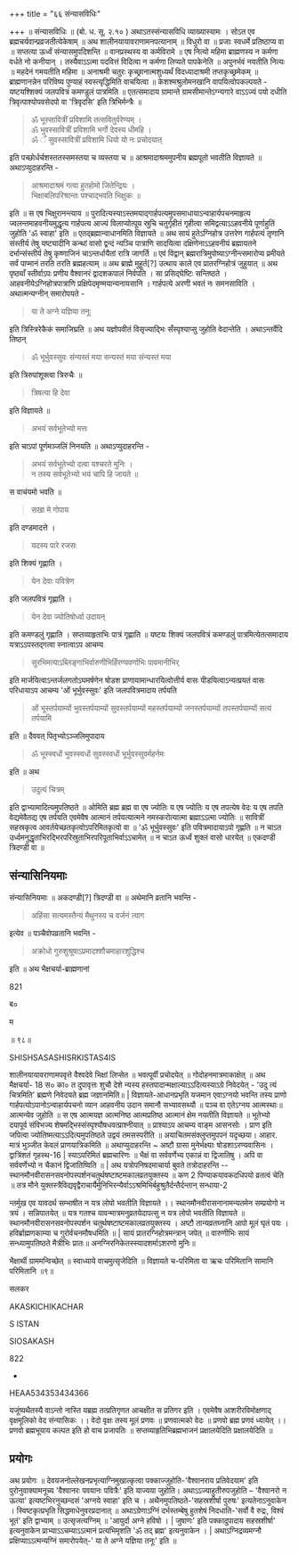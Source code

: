 +++
title = "६६ संन्यासविधिः"

+++
॥ संन्यासविधिः ॥ (बो. ध. सू. २.१० ) अथाऽतस्संन्यासविधि व्याख्यास्यामः । सोऽत एव ब्रह्मचर्यवान्प्रव्रजतीत्येकेषाम् ॥ अथ शालीनयायावराणामनपत्यानाम् ॥ विधुरो वा ॥ प्रजाः स्वधर्मे प्रतिष्ठाप्य वा ॥ सप्तत्या ऊर्ध्वं संन्यासमुपदिशन्ति ॥ वानप्रस्थस्य वा कर्मविरामे ॥ एष नित्यो महिमा ब्राह्मणस्य न कर्मणा वर्धते नो कनीयान् । तस्यैवाऽऽत्मा पदवित्तं विदित्वा न कर्मणा लिप्यते पापकेनेति ॥ अपुनर्भवं नयतीति नित्यः ॥ महदेनं गमयतीति महिमा ॥ अनाश्रमी चतुरः कृच्छ्रानात्मशुध्यर्थं विदध्यादाश्रमी तप्तकृच्छ्रमेकम् ॥ ब्राह्मणानन्नेन परिविष्य पुण्याहं स्वस्त्यृद्धिमिति वाचयित्वा ॥ केशश्मश्रुलोमनखानि वापयित्वोपकल्पयते - यष्टयश्शिक्यं जलपवित्रं कमण्डुलं पात्रमिति ॥ एतत्समादाय ग्रामान्ते ग्रामसीमान्तेऽग्न्यगारे वाऽऽज्यं पयो दधीति त्रिवृत्पाश्योपवसेदपो वा 'त्रिवृदसि' इति त्रिभिर्मन्त्रैः ॥ 

> ॐ भूस्सावित्रीं प्रविशामि तत्सवितुर्वरेण्यम् ।  
ॐ भुवस्सावित्रीं प्रविशामि भर्गो देवस्य धीमहि ।  
ॐ ँ सुवस्सावित्रीं प्रविशामि धियो यो नः प्रचोदयात् 

इति पच्छोर्धर्चशस्ततस्समस्तया च व्यस्तया च ॥ आश्रमादाश्रममुपनीय ब्रह्मपूतो भवतीति विज्ञायते ॥ अथाऽप्युदाहरन्ति -

> आश्रमादाश्रमं गत्वा हुतहोमो जितेन्द्रियः ।  
भिक्षाबलिपरिश्रान्तः पश्चाद्भवति भिक्षुकः ॥

इति ॥ स एष भिक्षुरानन्त्याय ॥ पुरादित्यस्याऽस्तमयाद्गार्हपत्यमुपसमाधायाऽन्वाहार्यपचनमाहृत्य ज्वलन्तमाहवनीयमुद्धृत्य गार्हपत्य आज्यं विलाप्योत्पूय स्रुचि चतुर्गृहीतं गृहीत्वा समिद्वत्याऽऽहवनीये पूर्णाहुतिं जुहोति 'ॐ स्वाहा' इति ॥ एतद्ब्रह्मान्वाधानमिति विज्ञायते ॥ अथ सायं हुतेऽग्निहोत्र उत्तरेण गार्हपत्यं तृणानि संस्तीर्य तेषु यष्ट्यादीनि कन्थां वासो द्वन्दं न्यञ्चि पात्राणि सादयित्वा दक्षिणेनाऽऽहवनीयं ब्रह्मायतने दर्भान्संस्तीर्य तेषु कृष्णाजिनं चाऽन्तर्धायैतां रात्रि जागर्ति ॥ एवं विद्वान् ब्रह्मरात्रिमुपोष्याऽग्नीन्त्समारोप्य प्रमीयते सर्वं पाप्मानं तरति तरति ब्रह्महत्याम् ॥ अथ ब्राह्मे मुहूर्त[?] उत्थाय काले एव प्रातरग्निहोत्रं जुहुयात् ॥ अथ पृष्ठ्याँ स्तीर्वाऽपः प्रणीय वैश्वानरं द्वादशकपालं निर्वपति । सा प्रसिद्घेष्टिः सन्तिष्ठते । आहवनीयेऽग्निहोत्रपात्राणि प्रक्षिपेदमृण्मयान्यनायसानि । गार्हपत्ये अरणी भवतं नः समनसाविति । अथात्मन्यग्नीन् समारोपयते - 

> या ते अग्ने यज्ञिया तनूः 

इति त्रिस्त्रिरेकैकं समाजिघ्रति ॥ अथ यज्ञोपवीतं विसृज्याद्भिः सँस्पृश्याप्सु जुहोति वेदान्तेति । अथाऽन्तर्वेदि तिष्ठन्

> ॐ भूर्भुवस्सुवः संन्यस्तं मया सन्यस्तं मया संन्यस्तं मया

इति त्रिरुपांशूक्त्वा त्रिरुचैः ॥ 

> त्रिषत्या हि देवा 

इति विज्ञायते ॥ 

> अभयं सर्वभूतेभ्यो मत्तः

इति चाऽपां पूर्णमञ्जलिं निनयति ॥ अथाऽप्युदाहरन्ति - 

> अभयं सर्वभूतेभ्यो दत्वा यश्चरते मुनिः ।  
न तस्य सर्वभूतेभ्यो भयं चापि हि जायते ॥ 

स वाचंयमो भवति ॥ 

> सखा मे गोपाय

इति दण्डमादत्ते । 

> यदस्य पारे रजसः

इति शिक्यं गृह्णाति । 

> येन देवाः पवित्रेण

इति जलपवित्रं गृह्णाति । 

> येन देवा ज्योतिषोर्ध्वा उदायन्

इति कमण्डलुं गृह्णाति । सप्तव्याहृताभिः पात्रं गृह्णाति ॥ यष्टयः शिक्यं जलपवित्रं कमण्डलुं पात्रमित्येतत्समादाय यत्राऽऽपस्तद्गत्वा स्नात्वाऽप आचम्य 

> सुरभिमत्याऽब्लिङ्गाभिर्वारुणीभिर्हिरण्यवर्णाभिः पावमानीभिर् 

इति मार्जयित्वाऽन्तर्जलगतोऽघमर्षणेन षोडश प्राणायामान्धारयित्वोत्तीर्य वासः पीडयित्वाऽन्यत्प्रयतं वासः परिधायाऽप आचम्य 'ओं भूर्भुवस्सुवः' इति जलपवित्रमादाय तर्पयति 

> ओं भूस्तर्पयाम्यों भुवस्तर्पयाम्यों सुवस्तर्पयाम्यों महस्तर्पयाम्यों जनस्तर्पयाम्यों तपस्तर्पयाम्यों सत्यं तर्पयामि 

इति ॥ दैववत् पितृभ्योऽञ्जलिमुपादाय 

> ॐ भूस्स्वधों भुवस्स्वधों सुवस्स्वधों भूर्भुवस्सुवर्महर्नमः 

इति ॥ अथ 

> उदुत्यं चित्रम् 

इति द्वाभ्यामादित्यमुपतिष्ठते ॥ ओमिति ब्रह्म ब्रह्म वा एष ज्योतिः य एष ज्योतिः य एष तपत्येष वेदः य एष तपति वेद्यमेवैतद्य एष तर्पयति एवमेवैष आत्मानं तर्पयत्यात्मने नमस्करोत्यात्मा ब्रह्माऽऽत्मा ज्योतिः ॥ सावित्रीं सहस्रकृत्व आवर्तयेच्छतकृत्वोऽपरिमितकृत्वो वा ॥ 'ॐ भूर्भुवस्सुवः' इति पवित्रमादायाऽपो गृह्णति ॥ न चाऽत उर्ध्वमनुद्धृताभिरद्भिरपरिस्रुताभिरपरिपूताभिर्वाऽऽचामेत् ॥ न चाऽत ऊर्ध्वं शुक्लं वासो धारयेत् ॥ एकदण्डी त्रिदण्डी वा ॥

## संन्यासिनियमाः

संन्यासिनियमाः ॥ अकदण्डी[?] त्रिदण्डी वा ॥ अथेमानि व्रतानि भवन्ति - 

> अहिंसा सत्यमस्तैन्यं मैथुनस्य च वर्जनं त्याग 

इत्येव ॥ पञ्चैवोपव्रतानि भवन्ति - 

> अक्रोधो गुरुशुश्रूषाऽप्रमादश्शौचमाहारशुद्धिश्च 

इति  ॥ अथ भैक्षचर्या-ब्राह्मणानां

821

ब०

म

॥ ९८॥

SHISHSASASHISRKISTAS4IS

शालीनयायावराणामपवृत्ते वैश्वदेवे भिक्षां लिप्सेत ॥ भवत्पूर्वी प्रचोदयेत् ॥ गोदोहनमात्रमाकाक्षेत् ॥ अथ मैक्षचर्या- 18 स० का० त दुपावृत्तः शुचौ देशे न्यस्य हस्तपादान्मक्षाल्याऽऽदित्यस्याऽग्रे निवेदयेत् - 'उदु त्यं चित्रमिति' ब्रह्मणे निवेदयते ब्रह्म जज्ञानमिति॥ | विज्ञायते-आधानप्रभृति यजमान एवाऽग्नयो भवन्ति तस्य प्राणो गार्हपत्योऽपानोऽन्वाहार्यपचनो व्यान आहवनीय उदान समानौ सभ्यावसथ्यौ ॥ पञ्च वा एतेऽग्नय आत्मस्थाः॥ आत्मन्येव जुहोति ॥ स एष आत्मयज्ञ आत्मनिष्ठ आत्मप्रतिष्ठ आत्मानं क्षेम नयतीति विज्ञायते ॥ भूतेभ्यो दयापूर्व संविभज्य शेषमद्भिस्संस्पृश्यौषधवत्प्राश्नीयात् ॥ प्राश्याऽप आचम्य वाङ्म आसनसोः । प्राण इति जपित्वा ज्योतिष्मत्याऽऽदित्यमुपतिष्ठते उद्वयं तमसस्परीति ॥ अयाचितमसंक्लुप्तमुपपनं यदृच्छया। आहार. मात्रं भुञ्जीत केवलं प्राणयात्रिकमिति ॥ अथाप्युदाहरन्ति ~ अष्टौ ग्रासा मुनेर्भक्ष्याः षोडशाऽरण्यवासिनः । द्वात्रिंशतं गृहस्थ-16 | स्याऽपरिमितं ब्रह्मचारिणः ॥ भैक्षं वा सर्ववर्णेभ्य एकान्नं वा द्विजातिषु । अपि वा सर्ववर्णेभ्यो न चैकानं द्विजातिष्विति ॥ | अथ यत्रोपनिषदमाचार्या बुवते तत्रोदाहरन्ति -- स्थानमौनवीरासनसवनोपस्पर्शनचतुर्थषष्टाष्टमकालव्रतयुक्तस्य ॥ कण 2 पिण्याकयावकदधिपयो व्रतत्वं चेति ॥ तत्र मौने युक्तस्त्रैविद्यवृद्वैराचार्यैर्मुनिभिरन्यैर्वाऽऽश्रमिभिर्बहुश्रुतैर्दन्तैर्दन्तान् सन्धाया-2

न्तर्मुख एव यावदर्थ सम्भाषीत न यत्र लोपो भवतीति विज्ञायते ।। स्थानमौनवीरासनानामन्यतमेन सम्प्रयोगो न त्रयं । सन्निपातयेत् ॥ यत्र गतश्च यावन्मात्रमनुव्रतयेदापत्सु न यत्र लोपो भवतीति विज्ञायते ॥ स्थानमौनवीरासनसवनोपस्पर्शन चतुर्थषष्टाष्टमकालव्रतयुक्तस्य । अष्टौ तान्यव्रतघ्नानि आपो मूलं घृतं पयः । हविर्ब्राह्मणकाम्या च गुरोर्वचनमौषधमिति ॥ | सायं प्रातरग्निहोत्रमन्त्रान् जपेत् ॥ वारुणीभिः सायं सन्ध्यामुपतिष्ठते मैत्रीभिः प्रातः॥ अनग्निरनिकेतस्स्यादशर्माऽशरणो मुनिः॥

भैक्षार्थी ग्राममन्विच्छेत् ॥ स्वाध्याये वाचमुत्सृजेदिति ॥ विज्ञायते च-परिमिता वा ऋचः परिमितानि सामानि परिमितानि ॥९॥

सलकर

AKASKICHIKACHAR

S ISTAN

SIOSAKASH

822

-

HEAA534353434366

यजूंष्यथैतस्यै वाऽन्तो नास्ति यब्रह्म तत्प्रतिगृणत आचक्षीत स प्रतिगर इति । एवमेवैष आशरीरविमोक्षणाद् वृक्षमूलिको वेद संन्यासिकः ।। वेदो वृक्षः तस्य मूलं प्रणवः ॥ प्रणवात्मको वेदः ॥ प्रणवो ब्रह्म प्रणवं ध्यायेत् ।। प्रणवो ब्रह्मभूयाय कल्पत इति हो वाच प्रजापतिः ॥ सप्तव्याहृतिभिब्रह्मभाजनं प्रक्षालयेदिति प्रक्षालयेदिति ॥
## प्रयोगः
अथ प्रयोगः ॥ देवयजनोल्लेखनप्रभृत्याग्निमुखात्कृत्वा पक्काज्जुहोति-'वैश्वानराय प्रतिवेदयाम' इति पुरोनुवाक्यामनूच्य 'वैश्वानरः पवयानः पवित्रैः' इति याज्यया जुहोति। अथाऽऽज्याहुतीरुपजुहोति – 'वैश्वानरो न ऊत्या' इत्यष्टभिरनुच्छन्दसं 'अग्नये स्वाहा' इति च । अथैनमुपतिष्ठते-'सहस्रशीर्षा पुरुषः' इत्यतेनाऽनुवाकेन । स्विष्टकृत्प्रभृति सिद्धमाधेनुवरप्रदानात् ॥ अथाऽग्रेणाऽग्निं दर्भस्तम्बेषु हुतशेषं निदधाति-'सर्वो वै रुद्रः, विश्वं भूतं' इति द्वाभ्याम् ॥ उत्सृजत्यग्निम् ॥ 'आयुर्दा अग्ने हविषो । | जुषाणः' इति पक्कादुपादाय सहस्रशीर्षा' इत्यनुवाकेन प्राभ्याऽऽचम्याऽऽत्मानं प्रत्यभिमृशति 'ॐ तद् ब्रह्म' इत्यनुवाकेन । | अथाऽग्निद्रव्यमग्नौ प्रक्षिप्याऽऽत्मन्यग्निं समारोपयेत्-' या ते अग्ने यज्ञिया तनूः' इति ॥